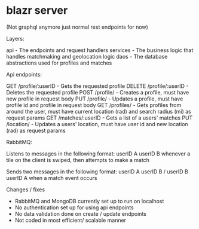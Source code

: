 # blazr server

(Not graphql anymore just normal rest endpoints for now)

Layers:

api - The endpoints and request handlers
services - The business logic that handles matchmaking and geolocation logic
daos - The database abstractions used for profiles and matches

Api endpoints: 

GET /profile/:userID    - Gets the requested profile
DELETE /profile/:userID - Deletes the requested profile
POST /profile/          - Creates a profile, must have new profile in request body
PUT /profile/           - Updates a profile, must have profile id and profile in request body
GET /profiles/          - Gets profiles from around the user, must have current location (rad) and search radius (mi) as request params
GET /matches/:userID    - Gets a list of a users' matches
PUT /location/          - Updates a users' location, must have user id and new location (rad) as request params

RabbitMQ: 

Listens to messages in the following format: userID A <space> userID B whenever a tile on the client is swiped, then attempts to make a match
 
Sends two messages in the following format: userID A <space> userID B / userID B <space> userID A when a match event occurs
  
Changes / fixes

- RabbitMQ and MongoDB currently set up to run on localhost
- No authentication set up for using api endpoints
- No data validation done on create / update endpoints
- Not coded in most efficient/ scalable manner

